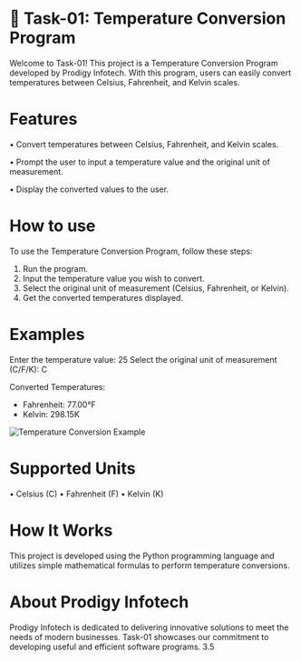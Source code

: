 # 📝 Task-01: Temperature Conversion Program

Welcome to Task-01! This project is a Temperature Conversion Program developed by Prodigy Infotech. With this program, users can easily convert temperatures between Celsius, Fahrenheit, and Kelvin scales.

# Features 

•	Convert temperatures between Celsius, Fahrenheit, and Kelvin scales.

•	Prompt the user to input a temperature value and the original unit of measurement.

•	Display the converted values to the user.

# How to use 

To use the Temperature Conversion Program, follow these steps:
1.	Run the program.
2.	Input the temperature value you wish to convert.
3.	Select the original unit of measurement (Celsius, Fahrenheit, or Kelvin).
4.	Get the converted temperatures displayed.

# Examples 

Enter the temperature value: 25
Select the original unit of measurement (C/F/K): C

Converted Temperatures:
- Fahrenheit: 77.00°F
- Kelvin: 298.15K

![Temperature Conversion Example](https://private-user-images.githubusercontent.com/168870781/337469846-2b6e7ef2-e08a-43ef-8ee7-129d32c700dd.jpg?jwt=eyJhbGciOiJIUzI1NiIsInR5cCI6IkpXVCJ9.eyJpc3MiOiJnaXRodWIuY29tIiwiYXVkIjoicmF3LmdpdGh1YnVzZXJjb250ZW50LmNvbSIsImtleSI6ImtleTUiLCJleHAiOjE3MTc3MTgyMzYsIm5iZiI6MTcxNzcxNzkzNiwicGF0aCI6Ii8xNjg4NzA3ODEvMzM3NDY5ODQ2LTJiNmU3ZWYyLWUwOGEtNDNlZi04ZWU3LTEyOWQzMmM3MDBkZC5qcGc_WC1BbXotQWxnb3JpdGhtPUFXUzQtSE1BQy1TSEEyNTYmWC1BbXotQ3JlZGVudGlhbD1BS0lBVkNPRFlMU0E1M1BRSzRaQSUyRjIwMjQwNjA2JTJGdXMtZWFzdC0xJTJGczMlMkZhd3M0X3JlcXVlc3QmWC1BbXotRGF0ZT0yMDI0MDYwNlQyMzUyMTZaJlgtQW16LUV4cGlyZXM9MzAwJlgtQW16LVNpZ25hdHVyZT02NTFhMmY1ZmRhZjAzNTA5ZWE3ZDU1ZDM2ZjFiNWVkMzVkODNkNzJmNDNmMWQyNDM2MDRhODI1NTQ4NDE5ZjY0JlgtQW16LVNpZ25lZEhlYWRlcnM9aG9zdCZhY3Rvcl9pZD0wJmtleV9pZD0wJnJlcG9faWQ9MCJ9.8Wtr4w_5Cbgo54mB6vZxbnyZx4M43bUPgtnQO9_K9LQ)
  
# Supported Units

•	Celsius (C)
•	Fahrenheit (F)
•	Kelvin (K)

# How It Works

This project is developed using the Python programming language and utilizes simple mathematical formulas to perform temperature conversions.

# About Prodigy Infotech

Prodigy Infotech is dedicated to delivering innovative solutions to meet the needs of modern businesses. Task-01 showcases our commitment to developing useful and efficient software programs.
3.5

